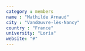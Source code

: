 ```yaml
---
category : members
name : "Mathilde Arnaud"
city : "Vandœuvre-lès-Nancy"
country : "France"
university: "Loria"
website: "#"
---
```

